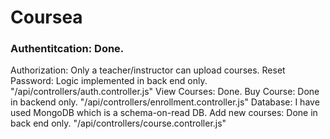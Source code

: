 # Coursea
### Authentitcation: Done.
Authorization: Only a teacher/instructor can upload courses.
Reset Password: Logic implemented in back end only. "/api/controllers/auth.controller.js"
View Courses: Done. 
Buy Course: Done in backend only. "/api/controllers/enrollment.controller.js"
Database: I have used MongoDB which is a schema-on-read DB.
Add new courses: Done in back end only. "/api/controllers/course.controller.js"
